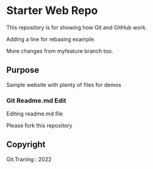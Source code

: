 # Starter Web Repo

This repository is for showing how Git and GitHub work.

Adding a line for rebasing example.

More changes from myfeature branch too.

## Purpose

Sample website with plenty of files for demos

### Git Readme.md Edit

Editing readme.md file

Please fork this repository

## Copyright

Git.Traning : 2022